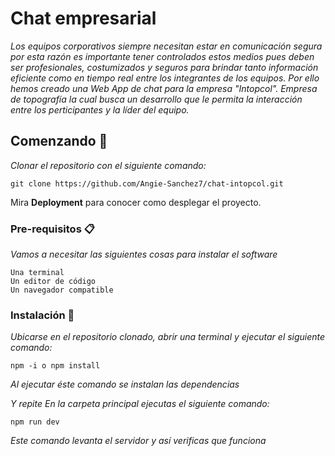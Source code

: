 # Chat empresarial

_Los equipos corporativos siempre necesitan estar en comunicación segura por esta razón es importante tener controlados estos medios pues deben ser profesionales, costumizados y seguros para brindar tanto información eficiente como en tiempo real entre los integrantes de los equipos. Por ello hemos creado una Web App de chat para la empresa "Intopcol". Empresa de topografía la cual busca un desarrollo que le permita la interacción entre los perticipantes y la líder del equipo._

## Comenzando 🚀

_Clonar el repositorio con el siguiente comando:_
```
git clone https://github.com/Angie-Sanchez7/chat-intopcol.git
```

Mira **Deployment** para conocer como desplegar el proyecto.


### Pre-requisitos 📋

_Vamos a necesitar las siguientes cosas para instalar el software_

```
Una terminal
Un editor de código
Un navegador compatible
```

### Instalación 🔧

_Ubicarse en el repositorio clonado, abrir una terminal y ejecutar el siguiente comando:_

```
npm -i o npm install
``` 
_Al ejecutar éste comando se instalan las dependencias_

_Y repite_
_En la carpeta principal ejecutas el siguiente comando:_
```
npm run dev
```
_Este comando levanta el servidor y así verificas que funciona_
